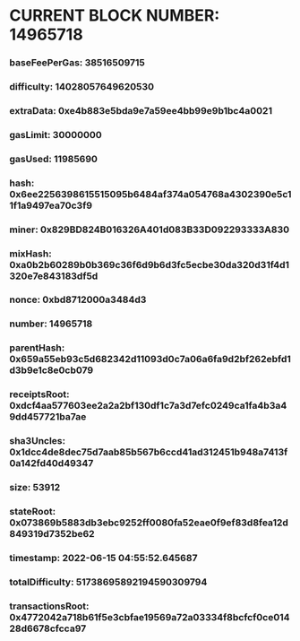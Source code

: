 # CURRENT BLOCK NUMBER: 14965718

### baseFeePerGas: 38516509715
### difficulty: 14028057649620530
### extraData: 0xe4b883e5bda9e7a59ee4bb99e9b1bc4a0021
### gasLimit: 30000000
### gasUsed: 11985690
### hash: 0x6ee2256398615515095b6484af374a054768a4302390e5c11f1a9497ea70c3f9
### miner: 0x829BD824B016326A401d083B33D092293333A830
### mixHash: 0xa0b2b60289b0b369c36f6d9b6d3fc5ecbe30da320d31f4d1320e7e843183df5d
### nonce: 0xbd8712000a3484d3
### number: 14965718
### parentHash: 0x659a55eb93c5d682342d11093d0c7a06a6fa9d2bf262ebfd1d3b9e1c8e0cb079
### receiptsRoot: 0xdcf4aa577603ee2a2a2bf130df1c7a3d7efc0249ca1fa4b3a49dd457721ba7ae
### sha3Uncles: 0x1dcc4de8dec75d7aab85b567b6ccd41ad312451b948a7413f0a142fd40d49347
### size: 53912
### stateRoot: 0x073869b5883db3ebc9252ff0080fa52eae0f9ef83d8fea12d849319d7352be62
### timestamp: 2022-06-15 04:55:52.645687
### totalDifficulty: 51738695892194590309794
### transactionsRoot: 0x4772042a718b61f5e3cbfae19569a72a03334f8bcfcf0ce01428d6678cfcca97
